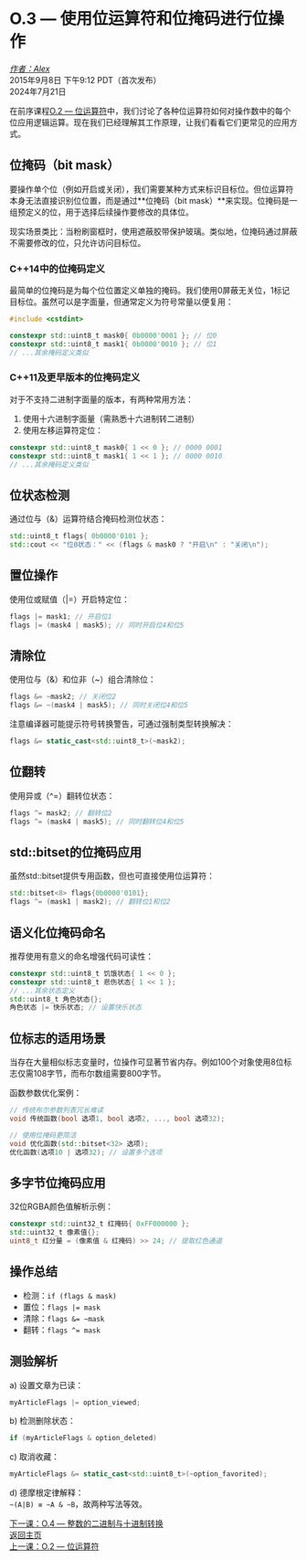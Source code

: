 O.3 — 使用位运算符和位掩码进行位操作  
===========================================================

[*作者：Alex*](https://www.learncpp.com/author/Alex/ "查看 Alex 的所有文章")  
2015年9月8日 下午9:12 PDT（首次发布）  
2024年7月21日

 

在前序课程[O.2 — 位运算符](Chapter-O/lessonO.2-bitwise-operators.md)中，我们讨论了各种位运算符如何对操作数中的每个位应用逻辑运算。现在我们已经理解其工作原理，让我们看看它们更常见的应用方式。

位掩码（bit mask）  
----------------  

要操作单个位（例如开启或关闭），我们需要某种方式来标识目标位。但位运算符本身无法直接识别位位置，而是通过**位掩码（bit mask）**来实现。位掩码是一组预定义的位，用于选择后续操作要修改的具体位。

现实场景类比：当粉刷窗框时，使用遮蔽胶带保护玻璃。类似地，位掩码通过屏蔽不需要修改的位，只允许访问目标位。

### C++14中的位掩码定义  
最简单的位掩码是为每个位位置定义单独的掩码。我们使用0屏蔽无关位，1标记目标位。虽然可以是字面量，但通常定义为符号常量以便复用：

```cpp
#include <cstdint>

constexpr std::uint8_t mask0{ 0b0000'0001 }; // 位0
constexpr std::uint8_t mask1{ 0b0000'0010 }; // 位1
// ...其余掩码定义类似
```

### C++11及更早版本的位掩码定义  
对于不支持二进制字面量的版本，有两种常用方法：  
1. 使用十六进制字面量（需熟悉十六进制转二进制）  
2. 使用左移运算符定位：

```cpp
constexpr std::uint8_t mask0{ 1 << 0 }; // 0000 0001
constexpr std::uint8_t mask1{ 1 << 1 }; // 0000 0010
// ...其余掩码定义类似
```

位状态检测  
----------------  
通过位与（&）运算符结合掩码检测位状态：

```cpp
std::uint8_t flags{ 0b0000'0101 };
std::cout << "位0状态：" << (flags & mask0 ? "开启\n" : "关闭\n");
```

置位操作  
----------------  
使用位或赋值（|=）开启特定位：

```cpp
flags |= mask1; // 开启位1
flags |= (mask4 | mask5); // 同时开启位4和位5
```

清除位  
----------------  
使用位与（&）和位非（~）组合清除位：

```cpp
flags &= ~mask2; // 关闭位2
flags &= ~(mask4 | mask5); // 同时关闭位4和位5
```

注意编译器可能提示符号转换警告，可通过强制类型转换解决：

```cpp
flags &= static_cast<std::uint8_t>(~mask2);
```

位翻转  
----------------  
使用异或（^=）翻转位状态：

```cpp
flags ^= mask2; // 翻转位2
flags ^= (mask4 | mask5); // 同时翻转位4和位5
```

std::bitset的位掩码应用  
----------------  
虽然std::bitset提供专用函数，但也可直接使用位运算符：

```cpp
std::bitset<8> flags{0b0000'0101};
flags ^= (mask1 | mask2); // 翻转位1和位2
```

语义化位掩码命名  
----------------  
推荐使用有意义的命名增强代码可读性：

```cpp
constexpr std::uint8_t 饥饿状态{ 1 << 0 };
constexpr std::uint8_t 悲伤状态{ 1 << 1 };
// ...其余状态定义
std::uint8_t 角色状态{};
角色状态 |= 快乐状态; // 设置快乐状态
```

位标志的适用场景  
----------------  
当存在大量相似标志变量时，位操作可显著节省内存。例如100个对象使用8位标志仅需108字节，而布尔数组需要800字节。

函数参数优化案例：

```cpp
// 传统布尔参数列表冗长难读
void 传统函数(bool 选项1, bool 选项2, ..., bool 选项32);

// 使用位掩码更简洁
void 优化函数(std::bitset<32> 选项);
优化函数(选项10 | 选项32); // 设置多个选项
```

多字节位掩码应用  
----------------  
32位RGBA颜色值解析示例：

```cpp
constexpr std::uint32_t 红掩码{ 0xFF000000 };
std::uint32_t 像素值{};
uint8_t 红分量 = (像素值 & 红掩码) >> 24; // 提取红色通道
```

操作总结  
----------------  
- 检测：`if (flags & mask)`  
- 置位：`flags |= mask`  
- 清除：`flags &= ~mask`  
- 翻转：`flags ^= mask`

测验解析  
----------------  
a) 设置文章为已读：  
```cpp
myArticleFlags |= option_viewed;
```

b) 检测删除状态：  
```cpp
if (myArticleFlags & option_deleted)
```

c) 取消收藏：  
```cpp
myArticleFlags &= static_cast<std::uint8_t>(~option_favorited);
```

d) 德摩根定律解释：  
`~(A|B) ≡ ~A & ~B`，故两种写法等效。

[下一课：O.4 — 整数的二进制与十进制转换](Chapter-O/lessonO.4-converting-integers-between-binary-and-decimal-representation.md)  
[返回主页](/)  
[上一课：O.2 — 位运算符](Chapter-O/lessonO.2-bitwise-operators.md)